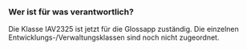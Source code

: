 ### Wer ist für was verantwortlich?
Die Klasse IAV2325 ist jetzt für die Glossapp zuständig. Die einzelnen Entwicklungs-/Verwaltungsklassen sind noch nicht zugeordnet.